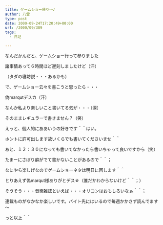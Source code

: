 ```yaml
---
title: ゲームショー帰り～♪
author: 八雲
type: post
date: 2000-09-24T17:20:49+00:00
url: /2000/09/389
tags:
  - 日記

---
```

なんだかんだと、ゲームショー行って参りました

諸事情あって６時間ほど遅刻しましたけど（汗）
  
（タダの寝坊説・・・あるかも）
  
で、ゲームショー云々を書こうと思ったら・・・
  
偽marqutデスカ（汗）
  
なんか私より楽しいこと書いてる気が・・・（涙）
  
そのままレギュラーで書きません？（笑）
  
えっと、個人的にああいうの好きです＾＾はい。
  
ホントに許可出します故いくらでも書いてくださいませ＾＾
  
あと、１２：３０になっても書いてなかったら書いちゃって良いですから（笑）
  
たまーにさぼり癖がでて書かないことがあるので＾＾；

なにやら楽しげなのでゲームショーネタは明日に回します＾＾
  
とりあえず偽marqut様ありがとデス☆（誰だかわからないけど＾＾；）

そうそう・・・音楽雑誌といえば・・・オリコンはおもしろいなぁ＾＾；
  
連載ものがなかなか楽しいです。バイト先にはいるので毎週かかさず読んでます～
  
っと以上＾＾
